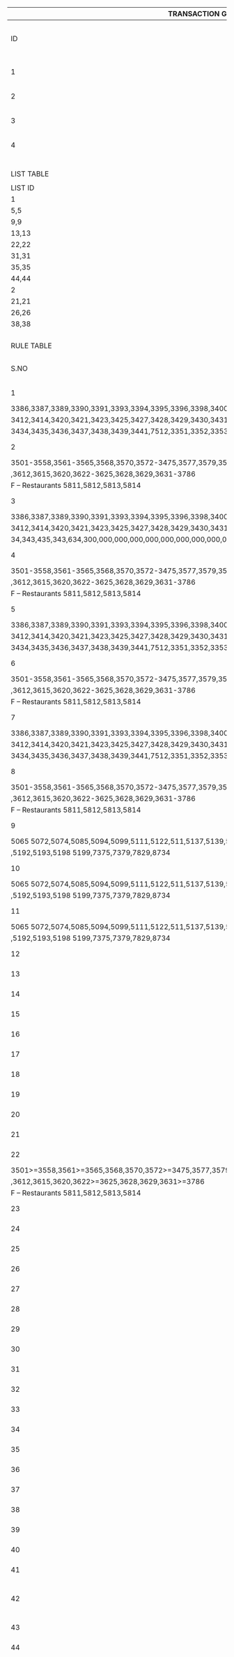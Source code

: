 | TRANSACTION GROUP                        |                           |                      |                                          |                                    |                                          |             |            |                           |                 |                     |                        |                     |      |      |      |      |
| ---------------------------------------- | ------------------------- | -------------------- | ---------------------------------------- | ---------------------------------- | ---------------------------------------- | ----------- | ---------- | ------------------------- | --------------- | ------------------- | ---------------------- | ------------------- | ---- | ---- | ---- | ---- |
| ID                                       | TRAN TYPE                 | CARD PRDCT SCHEME ID | CARD BRAND ID                            | CARD TYPE                          |                                          |             |            |                           |                 |                     |                        |                     |      |      |      |      |
| 1                                        | 00 - purchase resp        | 1 TO 11              | 1- EDGE PAY                              | CREDIT,DEBIT                       |                                          |             |            |                           |                 |                     |                        |                     |      |      |      |      |
| 2                                        | 01 - Cash resp            | 1 TO 11              | 1- EDGE PAY                              | CREDIT,DEBIT                       |                                          |             |            |                           |                 |                     |                        |                     |      |      |      |      |
| 3                                        | 00 - purchase resp        | 1 TO 11              | 2- FAST PAY                              | CREDIT,DEBIT                       |                                          |             |            |                           |                 |                     |                        |                     |      |      |      |      |
| 4                                        | 01 - Cash resp            | 1 TO 11              | 2- FAST PAY                              | CREDIT,DEBIT                       |                                          |             |            |                           |                 |                     |                        |                     |      |      |      |      |
|                                          |                           |                      |                                          |                                    |                                          |             |            |                           |                 |                     |                        |                     |      |      |      |      |
|                                          |                           |                      |                                          |                                    |                                          |             |            |                           |                 |                     |                        |                     |      |      |      |      |
|                                          |                           |                      |                                          |                                    |                                          |             |            |                           |                 |                     |                        |                     |      |      |      |      |
|                                          |                           |                      |                                          |                                    |                                          |             |            |                           |                 |                     |                        |                     |      |      |      |      |
|                                          |                           |                      |                                          |                                    |                                          |             |            |                           |                 |                     |                        |                     |      |      |      |      |
| LIST TABLE                               |                           |                      |                                          |                                    |                                          |             |            |                           |                 |                     |                        |                     |      |      |      |      |
|                                          |                           |                      |                                          |                                    |                                          |             |            |                           |                 |                     |                        |                     |      |      |      |      |
| LIST ID                                  | PRIORITY                  |                      |                                          |                                    |                                          |             |            |                           |                 |                     |                        |                     |      |      |      |      |
| 1                                        | 1,1                       | 2,2                  | 3,3                                      | 4,4                                |                                          |             |            |                           |                 |                     |                        |                     |      |      |      |      |
| 5,5                                      | 6,6                       | 7,7                  | 8,8                                      |                                    |                                          |             |            |                           |                 |                     |                        |                     |      |      |      |      |
| 9,9                                      | 10,10                     | 11,11                | 12,12                                    |                                    |                                          |             |            |                           |                 |                     |                        |                     |      |      |      |      |
| 13,13                                    | 14,14                     | 15,15                | 16,16                                    |                                    |                                          |             |            |                           |                 |                     |                        |                     |      |      |      |      |
| 22,22                                    | 23,23                     | 29,29                | 30,30                                    |                                    |                                          |             |            |                           |                 |                     |                        |                     |      |      |      |      |
| 31,31                                    | 32,32                     | 33,33                | 34,34                                    |                                    |                                          |             |            |                           |                 |                     |                        |                     |      |      |      |      |
| 35,35                                    | 37,37                     | 39,39                | 40,40                                    |                                    |                                          |             |            |                           |                 |                     |                        |                     |      |      |      |      |
| 44,44                                    |                           |                      |                                          |                                    |                                          |             |            |                           |                 |                     |                        |                     |      |      |      |      |
| 2                                        | 17,17                     | 18,18                | 19,19                                    | 20,20                              |                                          |             |            |                           |                 |                     |                        |                     |      |      |      |      |
| 21,21                                    | 24,24                     | 25,25                | 27,27                                    |                                    |                                          |             |            |                           |                 |                     |                        |                     |      |      |      |      |
| 26,26                                    | 28,28                     | 36,36                | 41,41                                    |                                    |                                          |             |            |                           |                 |                     |                        |                     |      |      |      |      |
| 38,38                                    | 41,41                     | 42,42                | 43,43                                    |                                    |                                          |             |            |                           |                 |                     |                        |                     |      |      |      |      |
|                                          |                           |                      |                                          |                                    |                                          |             |            |                           |                 |                     |                        |                     |      |      |      |      |
|                                          |                           |                      |                                          |                                    |                                          |             |            |                           |                 |                     |                        |                     |      |      |      |      |
|                                          |                           |                      |                                          |                                    |                                          |             |            |                           |                 |                     |                        |                     |      |      |      |      |
|                                          |                           |                      |                                          |                                    |                                          |             |            |                           |                 |                     |                        |                     |      |      |      |      |
| RULE TABLE                               |                           |                      |                                          |                                    |                                          |             |            |                           |                 |                     |                        |                     |      |      |      |      |
|                                          |                           |                      |                                          |                                    |                                          |             |            |                           |                 |                     |                        |                     |      |      |      |      |
| S.NO                                     | FEE RULE ID               | NW ID                | SE ID                                    | TRAN TYPE                          | MCC                                      | AMOUNT      | RESP CODE  | SUB TRAN TYPE             | CARD PRODUCT ID | BUISSNESS ZONE CODE | FEE RATE               | FEE CR DR DIRECTION |      |      |      |      |
| 1                                        | 1901                      | 1                    | *                                        | 00-purchase Resp                   | 3359,3360,3361,3362,3364,3366,3368,3370,3374,3376,3380,3381,3385, | >1000<=2000 | 000        | PURCHASE TandE            | *               | D840001,D356001     | 2 - PRCNT              | 8                   |      |      |      |      |
| 3386,3387,3389,3390,3391,3393,3394,3395,3396,3398,3400,3405,3409,7519 |                           |                      |                                          |                                    |                                          |             |            |                           |                 |                     |                        |                     |      |      |      |      |
| 3412,3414,3420,3421,3423,3425,3427,3428,3429,3430,3431,3432,3433,7513 |                           |                      |                                          |                                    |                                          |             |            |                           |                 |                     |                        |                     |      |      |      |      |
| 3434,3435,3436,3437,3438,3439,3441,7512,3351,3352,3353,3354,3357,7512 |                           |                      |                                          |                                    |                                          |             |            |                           |                 |                     |                        |                     |      |      |      |      |
| 2                                        | 1902                      | 1                    | *                                        | 00-purchase Resp                   | H - Hotel/Motel                          | >1000<=2000 | 000        | PURCHASE TandE            | *               | D840001,D356001     | 2 - PRCNT              | 8                   |      |      |      |      |
| 3501-3558,3561-3565,3568,3570,3572-3475,3577,3579,3581-3588,3590-3593,3595,3597,3599,3603 |                           |                      |                                          |                                    |                                          |             |            |                           |                 |                     |                        |                     |      |      |      |      |
| ,3612,3615,3620,3622-3625,3628,3629,3631-3786 |                           |                      |                                          |                                    |                                          |             |            |                           |                 |                     |                        |                     |      |      |      |      |
| F – Restaurants 5811,5812,5813,5814      |                           |                      |                                          |                                    |                                          |             |            |                           |                 |                     |                        |                     |      |      |      |      |
| 3                                        | 1903                      | 1                    | *                                        | 00-purchase Resp                   | 3359,3360,3361,3362,3364,3366,3368,3370,3374,3376,3380,3381,3385, | >=2000      | 000        | PURCHASE TandE            | *               | D840001,D356001     | 2 - PRCNT              | 8                   |      |      |      |      |
| 3386,3387,3389,3390,3391,3393,3394,3395,3396,3398,3400,3405,3409,7519 |                           |                      |                                          |                                    |                                          |             |            |                           |                 |                     |                        |                     |      |      |      |      |
| 3412,3414,3420,3421,3423,3425,3427,3428,3429,3430,3431,3432,3433,7513 |                           |                      |                                          |                                    |                                          |             |            |                           |                 |                     |                        |                     |      |      |      |      |
| 34,343,435,343,634,300,000,000,000,000,000,000,000,000,000,000,000,000,000 |                           |                      |                                          |                                    |                                          |             |            |                           |                 |                     |                        |                     |      |      |      |      |
| 4                                        | 1904                      | 1                    | *                                        | 00-purchase Resp                   | H - Hotel/Motel                          | >=2000      | 000        | PURCHASE TandE            | *               | D840001,D356001     | 2 - PRCNT              | 8                   |      |      |      |      |
| 3501-3558,3561-3565,3568,3570,3572-3475,3577,3579,3581-3588,3590-3593,3595,3597,3599,3603 |                           |                      |                                          |                                    |                                          |             |            |                           |                 |                     |                        |                     |      |      |      |      |
| ,3612,3615,3620,3622-3625,3628,3629,3631-3786 |                           |                      |                                          |                                    |                                          |             |            |                           |                 |                     |                        |                     |      |      |      |      |
| F – Restaurants 5811,5812,5813,5814      |                           |                      |                                          |                                    |                                          |             |            |                           |                 |                     |                        |                     |      |      |      |      |
| 5                                        | 1905                      | 1                    | *                                        | 00-purchase Resp                   | 3359,3360,3361,3362,3364,3366,3368,3370,3374,3376,3380,3381,3385, | <=1000      | 000        | PURCHASE TandE            | *               | D840001,D356001     | 3 - UNIT               | 8                   |      |      |      |      |
| 3386,3387,3389,3390,3391,3393,3394,3395,3396,3398,3400,3405,3409,7519 |                           |                      |                                          |                                    |                                          |             |            |                           |                 |                     |                        |                     |      |      |      |      |
| 3412,3414,3420,3421,3423,3425,3427,3428,3429,3430,3431,3432,3433,7513 |                           |                      |                                          |                                    |                                          |             |            |                           |                 |                     |                        |                     |      |      |      |      |
| 3434,3435,3436,3437,3438,3439,3441,7512,3351,3352,3353,3354,3357,7512 |                           |                      |                                          |                                    |                                          |             |            |                           |                 |                     |                        |                     |      |      |      |      |
| 6                                        | 1906                      | 1                    | *                                        | 00-purchase Resp                   | H - Hotel/Motel                          | <=1000      | 000        | PURCHASE TandE            | *               | D840001,D356001     | 3 - UNIT               | 8                   |      |      |      |      |
| 3501-3558,3561-3565,3568,3570,3572-3475,3577,3579,3581-3588,3590-3593,3595,3597,3599,3603 |                           |                      |                                          |                                    |                                          |             |            |                           |                 |                     |                        |                     |      |      |      |      |
| ,3612,3615,3620,3622-3625,3628,3629,3631-3786 |                           |                      |                                          |                                    |                                          |             |            |                           |                 |                     |                        |                     |      |      |      |      |
| F – Restaurants 5811,5812,5813,5814      |                           |                      |                                          |                                    |                                          |             |            |                           |                 |                     |                        |                     |      |      |      |      |
| 7                                        | 1907                      | 1                    | *                                        | 00-purchase Resp                   | 3359,3360,3361,3362,3364,3366,3368,3370,3374,3376,3380,3381,3385, | =2000       | 000        | PURCHASE TandE            | *               | D840001,D356001     | 3 - UNIT               | 8                   |      |      |      |      |
| 3386,3387,3389,3390,3391,3393,3394,3395,3396,3398,3400,3405,3409,7519 |                           |                      |                                          |                                    |                                          |             |            |                           |                 |                     |                        |                     |      |      |      |      |
| 3412,3414,3420,3421,3423,3425,3427,3428,3429,3430,3431,3432,3433,7513 |                           |                      |                                          |                                    |                                          |             |            |                           |                 |                     |                        |                     |      |      |      |      |
| 3434,3435,3436,3437,3438,3439,3441,7512,3351,3352,3353,3354,3357,7512 |                           |                      |                                          |                                    |                                          |             |            |                           |                 |                     |                        |                     |      |      |      |      |
| 8                                        | 1908                      | 1                    | *                                        | 00-purchase Resp                   | H - Hotel/Motel                          | =1000       | 000        | PURCHASE TandE            | *               | D840001,D356001     | 3 - UNIT               | 8                   |      |      |      |      |
| 3501-3558,3561-3565,3568,3570,3572-3475,3577,3579,3581-3588,3590-3593,3595,3597,3599,3603 |                           |                      |                                          |                                    |                                          |             |            |                           |                 |                     |                        |                     |      |      |      |      |
| ,3612,3615,3620,3622-3625,3628,3629,3631-3786 |                           |                      |                                          |                                    |                                          |             |            |                           |                 |                     |                        |                     |      |      |      |      |
| F – Restaurants 5811,5812,5813,5814      |                           |                      |                                          |                                    |                                          |             |            |                           |                 |                     |                        |                     |      |      |      |      |
| 9                                        | 1909                      | 1                    | *                                        | 00-purchase Resp                   | T-Pre-Authorised Mail/Telephone Order4813-4816,2741,2791,2842,5013,5021,5039,5044,5045,5046,5047,5051, | <=1000      | 000        | PURCHASE,MOTO             | *               | D840001,D356001     | 3 - UNIT               | 8                   |      |      |      |      |
| 5065 5072,5074,5085,5094,5099,5111,5122,511,5137,5139,5169,5172 |                           |                      |                                          |                                    |                                          |             |            |                           |                 |                     |                        |                     |      |      |      |      |
| ,5192,5193,5198 5199,7375,7379,7829,8734 |                           |                      |                                          |                                    |                                          |             |            |                           |                 |                     |                        |                     |      |      |      |      |
| 10                                       | 1910                      | 1                    | *                                        | 00-purchase Resp                   | T-Pre-Authorised Mail/Telephone Order4813-4816,2741,2791,2842,5013,5021,5039,5044,5045,5046,5047,5051, | >=2000      | 000        | PURCHASE,MOTO             | *               | D840001,D356001     | 2 - PRCNT              | 8                   |      |      |      |      |
| 5065 5072,5074,5085,5094,5099,5111,5122,511,5137,5139,5169,5172 |                           |                      |                                          |                                    |                                          |             |            |                           |                 |                     |                        |                     |      |      |      |      |
| ,5192,5193,5198 5199,7375,7379,7829,8734 |                           |                      |                                          |                                    |                                          |             |            |                           |                 |                     |                        |                     |      |      |      |      |
| 11                                       | 1911                      | 1                    | *                                        | 00-purchase Resp                   | T-Pre-Authorised Mail/Telephone Order4813-4816,2741,2791,2842,5013,5021,5039,5044,5045,5046,5047,5051, | >1000<=2000 | 000        | PURCHASE,MOTO             | *               | D840001,D356001     | 2 - PRCNT              | 8                   |      |      |      |      |
| 5065 5072,5074,5085,5094,5099,5111,5122,511,5137,5139,5169,5172 |                           |                      |                                          |                                    |                                          |             |            |                           |                 |                     |                        |                     |      |      |      |      |
| ,5192,5193,5198 5199,7375,7379,7829,8734 |                           |                      |                                          |                                    |                                          |             |            |                           |                 |                     |                        |                     |      |      |      |      |
| 12                                       | 1912                      | 1                    | *                                        | 00-purchase Resp                   | X2 - Travel Agency / Transportation '4111,4112,4131,4722,4784,4789 | >=2000      | 000        | PURCHASE TandE            | *               | D840001,D356001     | 2 - PRCNT              | 8                   |      |      |      |      |
| 13                                       | 1913                      | 1                    | *                                        | 00-purchase Resp                   | X2 - Travel Agency / Transportation '4111,4112,4131,4722,4784,4789 | <=1000      | 000        | PURCHASE TandE            | *               | D840001,D356001     | 2 - PRCNT              | 8                   |      |      |      |      |
| 14                                       | 1914                      | 1                    | *                                        | 00-purchase Resp                   | X2 - Travel Agency / Transportation '4111,4112,4131,4722,4784,4789 | >1000<=2000 | 000        | PURCHASE TandE            | *               | D840001,D356001     | 2 - PRCNT              | 8                   |      |      |      |      |
| 15                                       | 1915                      | 1                    | *                                        | 00-purchase Resp                   | X-AIRINES (3000-3299,4511)               | <=1000      | 000        | PURCHASE,CHIP,PIN,AIRLINE | *               | D840001,D356001     | 3 - UNIT               | 8                   |      |      |      |      |
| 16                                       | 1916                      | 1                    | *                                        | 00-purchase Resp                   | X-AIRINES (3000-3299,4511)               | >=2000      | 000        | PURCHASE,CHIP,PIN,AIRLINE | *               | D840001,D356001     | 2 - PRCNT              | 8                   |      |      |      |      |
| 17                                       | 1917                      | 1                    | *                                        | 01-Cash Resp                       | 6011                                     | <=1000      | 000        | CASH,CHIP,PIN,MICROATM    | *               | D840001,D356001     | 3 - UNIT               | 2                   |      |      |      |      |
| 18                                       | 1918                      | 1                    | *                                        | 01-Cash Resp                       | 6011                                     | >=2000      | 000        | CASH,CHIP,PIN,MICROATM    | *               | D840001,D356001     | 2 - PRCNT              | 2                   |      |      |      |      |
| 19                                       | 1919                      | 1                    | *                                        | 01-Cash Resp                       | 6011                                     | >1000<=2000 | 000        | CASH,CHIP,PIN,MICROATM    | *               | D840001,D356001     | 2 - PRCNT              | 2                   |      |      |      |      |
| 20                                       | 1920                      | 1                    | *                                        | 01-Cash Resp                       | 6010                                     | <=1000      | 000        | MANUAL CASH               | *               | D840001,D356001     | 3 - UNIT               | 2                   |      |      |      |      |
| 21                                       | 1921                      | 1                    | *                                        | 01-Cash Resp                       | 6010                                     | >=2000      | 000        | MANUAL CASH               | *               | D840001,D356001     | 2 - PRCNT              | 2                   |      |      |      |      |
| 22                                       | 1922                      | 1                    | *                                        | 00-purchase Resp                   | H - Hotel/Motel                          | =1000       | 000        | PURCHASE TandE            | *               | D840001,D356001     | 3 - UNIT               | 8                   |      |      |      |      |
| 3501>=3558,3561>=3565,3568,3570,3572>=3475,3577,3579,3581>=3588,3590>=3593,3595,3597,3599,3603 |                           |                      |                                          |                                    |                                          |             |            |                           |                 |                     |                        |                     |      |      |      |      |
| ,3612,3615,3620,3622>=3625,3628,3629,3631>=3786 |                           |                      |                                          |                                    |                                          |             |            |                           |                 |                     |                        |                     |      |      |      |      |
| F – Restaurants 5811,5812,5813,5814      |                           |                      |                                          |                                    |                                          |             |            |                           |                 |                     |                        |                     |      |      |      |      |
| 23                                       | 1923                      | 1                    | *                                        | 00-purchase Resp                   | >=3000<=3299,4511                        | >=2000      | 000        | PURCHASE,CHIP,PIN,AIRLINE | *               | D840001,D356001     | 2 - PRCNT              | 8                   |      |      |      |      |
| 24                                       | 1924                      | 1                    | *                                        | 01-Cash Resp                       | 6011 or 6010                             | >=2000      | 000        | CASH,CHIP,PIN,MICROATM    | *               | D840001,D356001     | 2 - PRCNT              | 2                   |      |      |      |      |
| 25                                       | 1925                      | 1                    | *                                        | 01-Cash Resp                       | = 6010 , IN_LIST                         | <=1000      | 000        | MANUAL CASH               | *               | D840001,D356001     | 2 - PRCNT              | 2                   |      |      |      |      |
| 26                                       | 1926                      | 1                    | *                                        | 01-Cash Resp                       | <=6011 .IN_LIST                          | <=2000      | 000        | CASH,CHIP,PIN,MICROATM    | *               | D840001,D356001     | 2 - PRCNT              | 2                   |      |      |      |      |
| 27                                       | 1927                      | 1                    | *                                        | 01-Cash Resp                       | >=6010                                   | >=2000      | 000        | MANUAL CASH               | *               | D840001,D356001     | 2 - PRCNT              | 2                   |      |      |      |      |
| 28                                       | 1928                      | 1                    | *                                        | 01-Cash Resp                       | <=6011                                   | >1000<=2000 | 000        | CASH,CHIP,PIN,MICROATM    | *               | D840001,D356001     | 2 - PRCNT              | 2                   |      |      |      |      |
| 29                                       | 1929                      | 1                    | *                                        | 00-purchase Resp                   | *                                        | >=2000      | 000        | PURCHASE ECOMSECURE       | *               | D840001,D356001     | 2 - PRCNT              | 8                   |      |      |      |      |
| 30                                       | 1930                      | 1                    | *                                        | 00-purchase Resp                   | Not_In 6010,6011                         | >=2000      | 000        | PURCHASE ECOMSECURE       | *               | D840001,D356001     | 2 - PRCNT              | 8                   |      |      |      |      |
| 31                                       | 1931                      | 1                    | *                                        | 00-purchase Resp                   | *                                        | >=2000      | 000        | PURCHASE ECOM             | *               | D840001,D356001     | 2 - PRCNT              | 8                   |      |      |      |      |
| 32                                       | 1932                      | 1                    | *                                        | 00-purchase Resp                   | *                                        | <=1000      | 000        | PURCHASE ECOMSECURE       | *               | D840001,D356001     | 2 - PRCNT              | 8                   |      |      |      |      |
| 33                                       | 1933                      | 1                    | *                                        | 00-purchase Resp                   | *                                        | <=1000      | 000        | PURCHASE ECOM             | *               | D840001,D356001     | 2 - PRCNT              | 8                   |      |      |      |      |
| 34                                       | 1934                      | 1                    | *                                        | 00-purchase Resp                   | *                                        | <=1000      | 000        | PURCHASE ECOMSECURE       | *               | D840001,D356001     | 3 - UNIT               | 8                   |      |      |      |      |
| 35                                       | 1935                      | 1                    | *                                        | 00-purchase Resp                   | *                                        | <=1000      | 000        | PURCHASE ECOM             | *               | D840001,D356001     | 3 - UNIT               | 8                   |      |      |      |      |
| 36                                       | 1936                      | 1                    | *                                        | 01-Cash Resp                       | <=6011                                   | >1000<=2000 | =000       | CASH,CHIP,PIN,MICROATM    | *               | D840001,D356001     | 2 - PRCNT              | 2                   |      |      |      |      |
| 37                                       | 1937                      | 1                    | *                                        | 00-purchase Resp                   | *                                        | >=2000      | >=000<=007 | PURCHASE ECOM             | *               | D840001,D356001     | 2 - PRCNT              | 8                   |      |      |      |      |
| 38                                       | 1938                      | 1                    | *                                        | 01-Cash Resp                       | 6011 or 6010                             | >=2000      | <=007      | CASH,CHIP,PIN,MICROATM    | *               | D840001,D356001     | 2 - PRCNT              | 2                   |      |      |      |      |
| 39                                       | 1939                      | 1                    | *                                        | 00-purchase Resp                   | X2 - Travel Agency / Transportation '4111,4112,4131,4722,4784,4789 | >=2000      | 107        | PURCHASE TandE            | *               | D840001,D356001     | 2 - PRCNT              | 8                   |      |      |      |      |
| 40                                       | 1940                      | 1                    | *                                        | 00-purchase Resp                   | X2 - Travel Agency / Transportation '4111,4112,4131,4722,4784,4789 | >=2000      | 108        | PURCHASE TandE            | *               | D840001,D356001     | 2 - PRCNT              | 8                   |      |      |      |      |
| 41                                       | 1941                      | 1                    | *                                        | 01-Cash Resp                       | 6010                                     | >=2000      | 951        | MANUAL CASH               | *               | D840001,D356001     | 2 - PRCNT              | 2                   |      |      |      |      |
| 42                                       | 1942                      | 1                    | *                                        | 01-Cash Resp                       | 6010                                     | >=2000      | 951        | MANUAL CASH               | *               | D840001,D356001     | 2 - PRCNT and 3 - UNIT | 2                   |      |      |      |      |
| 43                                       | 1943                      | 1                    | *                                        | 01-Cash Resp                       | *                                        | *           | 000        | *                         | *               | D840001,D356001     | 1                      | 1                   |      |      |      |      |
| 44                                       | 1944                      | 1                    | *                                        | 00-purchase Resp                   | *                                        | *           | 000        | *                         | *               | D840001,D356001     | 1                      | 1                   |      |      |      |      |
|                                          |                           |                      |                                          |                                    |                                          |             |            |                           |                 |                     |                        |                     |      |      |      |      |
|                                          |                           |                      |                                          |                                    |                                          |             |            |                           |                 |                     |                        |                     |      |      |      |      |
|                                          |                           |                      |                                          |                                    |                                          |             |            |                           |                 |                     |                        |                     |      |      |      |      |
|                                          |                           |                      |                                          |                                    |                                          |             |            |                           |                 |                     |                        |                     |      |      |      |      |
|                                          | Interchange Category Code |                      |                                          |                                    |                                          |             |            |                           |                 |                     |                        |                     |      |      |      |      |
|                                          |                           |                      |                                          |                                    |                                          |             |            |                           |                 |                     |                        |                     |      |      |      |      |
|                                          | SNo                       | Fee Rule Id          | Category                                 | Fee Rate                           | Fee db cr Direction                      | Fee Rate Id |            |                           |                 |                     |                        |                     |      |      |      |      |
|                                          | 1                         | 1901                 | A - Automobile/Vechile Rentals >1000<=2000 | 2 - PRCNT 0.10%                    | 8                                        | 101         |            |                           |                 |                     |                        |                     |      |      |      |      |
|                                          | 2                         | 1902                 | H - Hotel/Motel & F – Restaurants >1000<=2000 | 2 - PRCNT 0.75%                    | 8                                        | 102         |            |                           |                 |                     |                        |                     |      |      |      |      |
|                                          | 3                         | 1903                 | A - Automobile/Vechile Rentals >=2000    | 2 - PRCNT 0.10%                    | 8                                        | 103         |            |                           |                 |                     |                        |                     |      |      |      |      |
|                                          | 4                         | 1904                 | H - Hotel/Motel & F – Restaurants >=2000 | 2 - PRCNT 0.75%                    | 8                                        | 104         |            |                           |                 |                     |                        |                     |      |      |      |      |
|                                          | 5                         | 1905                 | A - Automobile/Vechile Rentals <=1000    | 3 - UNIT  0.9                      | 8                                        | 105         |            |                           |                 |                     |                        |                     |      |      |      |      |
|                                          | 6                         | 1906                 | H - Hotel/Motel & F – Restaurants <=1000 | 3 - UNIT  0.9                      | 8                                        | 106         |            |                           |                 |                     |                        |                     |      |      |      |      |
|                                          | 7                         | 1907                 | A - Automobile/Vechile Rentals =2000     | 3 - UNIT  0.9                      | 8                                        | 107         |            |                           |                 |                     |                        |                     |      |      |      |      |
|                                          | 8                         | 1908                 | H - Hotel/Motel & F – Restaurants =1000  | 3 - UNIT  0.9                      | 8                                        | 108         |            |                           |                 |                     |                        |                     |      |      |      |      |
|                                          | 9                         | 1909                 | T-Pre-Authorised Mail/Telephone Order <=1000 | 3 - UNIT  0.9                      | 8                                        | 109         |            |                           |                 |                     |                        |                     |      |      |      |      |
|                                          | 10                        | 1910                 | T-Pre-Authorised Mail/Telephone Order >=2000 | 2 - PRCNT  0.10%                   | 8                                        | 110         |            |                           |                 |                     |                        |                     |      |      |      |      |
|                                          | 11                        | 1911                 | T-Pre-Authorised Mail/Telephone Order>1000<=2000 | 2 - PRCNT  0.25%                   | 8                                        | 111         |            |                           |                 |                     |                        |                     |      |      |      |      |
|                                          | 12                        | 1912                 | X2 - Travel Agency / Transportation >=2000 | 2 - PRCNT  0.25%                   | 8                                        | 112         |            |                           |                 |                     |                        |                     |      |      |      |      |
|                                          | 13                        | 1913                 | X2 - Travel Agency / Transportation<=1000 | 2 - PRCNT   0.10%                  | 8                                        | 113         |            |                           |                 |                     |                        |                     |      |      |      |      |
|                                          | 14                        | 1914                 | X2 - Travel Agency / Transportation>1000<=2000 | 2 - PRCNT  0.75%                   | 8                                        | 114         |            |                           |                 |                     |                        |                     |      |      |      |      |
|                                          | 15                        | 1915                 | X-AIRINES <=1000                         | 3 - UNIT       0.9                 | 8                                        | 115         |            |                           |                 |                     |                        |                     |      |      |      |      |
|                                          | 16                        | 1916                 | X-AIRINES >=2000                         | 2 - PRCNT   0.25%                  | 8                                        | 116         |            |                           |                 |                     |                        |                     |      |      |      |      |
|                                          | 17                        | 1917                 | Automated Cash Disbursement <=1000       | 3 - UNIT       0.9                 | 2                                        | 117         |            |                           |                 |                     |                        |                     |      |      |      |      |
|                                          | 18                        | 1918                 | Automated Cash Disbursement>=2000        | 2 - PRCNT  0.25%                   | 2                                        | 118         |            |                           |                 |                     |                        |                     |      |      |      |      |
|                                          | 19                        | 1919                 | Automated Cash Disbursement>1000<=2000   | 2 - PRCNT  0.25%                   | 2                                        | 119         |            |                           |                 |                     |                        |                     |      |      |      |      |
|                                          | 20                        | 1920                 | Manual Cash Disbursement<=1000           | 3 - UNIT   0.9                     | 2                                        | 120         |            |                           |                 |                     |                        |                     |      |      |      |      |
|                                          | 21                        | 1921                 | Manual Cash Disbursement>=2000           | 2 - PRCNT  0.10%                   | 2                                        | 121         |            |                           |                 |                     |                        |                     |      |      |      |      |
|                                          | 22                        | 1922                 | H - Hotel/Motel & F – Restaurants =1000  | 3 - UNIT  0.9                      | 8                                        | 122         |            |                           |                 |                     |                        |                     |      |      |      |      |
|                                          | 23                        | 1923                 | >=3000<=3299,4511              >=2000    | 2 - PRCNT  0.25%                   | 8                                        | 123         |            |                           |                 |                     |                        |                     |      |      |      |      |
|                                          | 24                        | 1924                 | 6011 or 6010                            >=2000 | 2 - PRCNT   0.25%                  | 2                                        | 124         |            |                           |                 |                     |                        |                     |      |      |      |      |
|                                          | 25                        | 1925                 | = 6010 , IN_LIST                     <=1000 | 2 - PRCNT   0.25%                  | 2                                        | 125         |            |                           |                 |                     |                        |                     |      |      |      |      |
|                                          | 26                        | 1926                 | <=6011 .IN_LIST                    <=2000 | 2 - PRCNT   0.25%                  | 2                                        | 126         |            |                           |                 |                     |                        |                     |      |      |      |      |
|                                          | 27                        | 1927                 | >=6010                                  >=2000 | 2 - PRCNT  0.25%                   | 2                                        | 127         |            |                           |                 |                     |                        |                     |      |      |      |      |
|                                          | 28                        | 1928                 | <=6011 .                               >1000<=2000 | 2 - PRCNT   0.10%                  | 2                                        | 128         |            |                           |                 |                     |                        |                     |      |      |      |      |
|                                          | 29                        | 1929                 | *                                             >=2000 | 2 - PRCNT   0.10%                  | 8                                        | 129         |            |                           |                 |                     |                        |                     |      |      |      |      |
|                                          | 30                        | 1930                 | Not_In 6010,6011                  >=2000 | 2 - PRCNT   0.10%                  | 8                                        | 130         |            |                           |                 |                     |                        |                     |      |      |      |      |
|                                          | 31                        | 1931                 | *                                             >=2000 | 2 - PRCNT   0.10%                  | 8                                        | 131         |            |                           |                 |                     |                        |                     |      |      |      |      |
|                                          | 32                        | 1932                 | *                                            <=1000 | 2 - PRCNT   0.10%                  | 8                                        | 132         |            |                           |                 |                     |                        |                     |      |      |      |      |
|                                          | 33                        | 1933                 | *                                             <=1000 | 2 - PRCNT   0.10%                  | 8                                        | 133         |            |                           |                 |                     |                        |                     |      |      |      |      |
|                                          | 34                        | 1934                 | *                                             <=1000 | 3 - UNIT  0.9                      | 8                                        | 134         |            |                           |                 |                     |                        |                     |      |      |      |      |
|                                          | 35                        | 1935                 | *                                               <=1000 | 3 - UNIT  0.9                      | 8                                        | 135         |            |                           |                 |                     |                        |                     |      |      |      |      |
|                                          | 36                        | 1936                 | <=6011                                    >1000<=2000 | 2 - PRCNT   0.10%                  | 2                                        | 136         |            |                           |                 |                     |                        |                     |      |      |      |      |
|                                          | 37                        | 1937                 | *                                                 >=2000 | 2 - PRCNT   0.10%                  | 8                                        | 137         |            |                           |                 |                     |                        |                     |      |      |      |      |
|                                          | 38                        | 1938                 | 6011 or 6010                            >=2000 | 2 - PRCNT   0.10%                  | 2                                        | 138         |            |                           |                 |                     |                        |                     |      |      |      |      |
|                                          | 39                        | 1939                 | X2 - Travel Agency / Transportation >=2000 | 2 - PRCNT   0.10%                  | 8                                        | 139         |            |                           |                 |                     |                        |                     |      |      |      |      |
|                                          | 40                        | 1940                 | X2 - Travel Agency / Transportation >=2000 | 2 - PRCNT   0.10%                  | 8                                        | 140         |            |                           |                 |                     |                        |                     |      |      |      |      |
|                                          | 41                        | 1941                 | 6010 >=2000                              | 2 - PRCNT    0.10%                 | 2                                        | 141         |            |                           |                 |                     |                        |                     |      |      |      |      |
|                                          | 42                        | 1942                 | 6010 >=2000                              | 2 - PRCNT and 3 - UNIT 0.10% , 0.9 | 2                                        | 142         |            |                           |                 |                     |                        |                     |      |      |      |      |
|                                          | 43                        | 1943                 | *                                        | 1                                  | 1                                        | 143         |            |                           |                 |                     |                        |                     |      |      |      |      |
|                                          | 44                        | 1944                 | *                                        | 1                                  | 1                                        | 144         |            |                           |                 |                     |                        |                     |      |      |      |      |